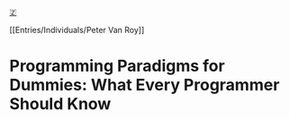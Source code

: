 [🇿](zotero://select/library/items/LBP5EIT7)

[[Entries/Individuals/Peter Van Roy]] 
# Programming Paradigms for Dummies: What Every Programmer Should Know

